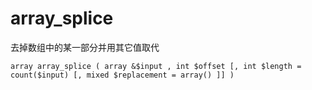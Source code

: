# array\_splice

去掉数组中的某一部分并用其它值取代

```
array array_splice ( array &$input , int $offset [, int $length = count($input) [, mixed $replacement = array() ]] )
```



